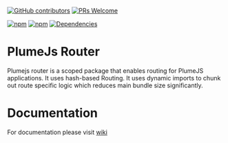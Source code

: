 [![GitHub contributors](https://img.shields.io/github/contributors/kiranmantha/plumejs-router)](https://GitHub.com/KiranMantha/plumejs-router/graphs/contributors/) [![PRs Welcome](https://img.shields.io/badge/PRs-welcome-brightgreen.svg)](https://GitHub.com/KiranMantha/plumejs-router/pulls)

[![npm](https://img.shields.io/npm/dw/@plumejs/router)](https://www.npmjs.com/package/@plumejs/router) [![npm](https://img.shields.io/npm/v/@plumejs/router)](https://www.npmjs.com/package/@plumejs/router) [![Dependencies](https://img.shields.io/badge/Dependencies-%40plumejs%2Fcore-green)](https://GitHub.com/KiranMantha/plumejs)

# PlumeJs Router

Plumejs router is a scoped package that enables routing for PlumeJS applications. It uses hash-based Routing. It uses dynamic imports to chunk out route specific logic which reduces main bundle size significantly.

# Documentation

For documentation please visit [wiki](https://github.com/KiranMantha/plumejs-router/wiki)

